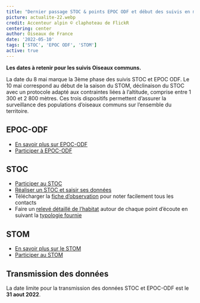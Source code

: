 ```yaml
---
title: "Dernier passage STOC & points EPOC ODF et début des suivis en montagne !"
picture: actualite-22.webp
credit: Accenteur alpin © claphoteau de FlickR
centering: center
author: Oiseaux de France
date: '2022-05-10'
tags: ['STOC', 'EPOC ODF', 'STOM']
active: true
---
```


**Les dates à retenir pour les suivis Oiseaux communs.**

La date du 8 mai marque la 3ème phase des suivis STOC et EPOC ODF. Le 10 mai correspond au début de la saison du STOM, déclinaison du STOC avec un protocole adapté aux contraintes liées à l’altitude, comprise entre 1 300 et 2 800 mètres. Ces trois dispositifs permettent d’assurer la surveillance des populations d’oiseaux communs sur l’ensemble du territoire.

## EPOC-ODF

* [En savoir plus sur EPOC-ODF](/get-involved/epoc-odf)
* [Participer à EPOC-ODF](/get-involved/epoc-odf#get-involved)

## STOC

* [Participer au STOC](/get-involved/stoc#get-involved)
* [Réaliser un STOC et saisir ses données](https://www.lpo.fr/content/download/14086/176404?version=1)
* Télécharger la [fiche d’observation](https://www.lpo.fr/content/download/7261/68444?version=3) pour noter facilement tous les contacts
* Faire un [relevé détaillé de l’habitat](https://www.lpo.fr/content/download/7262/68450?version=4) autour de chaque point d’écoute en suivant la [typologie fournie](https://www.lpo.fr/content/download/7266/68474?version=3)

## STOM

* [En savoir plus sur le STOM](https://www.lpo.fr/la-lpo-en-actions/connaissance-des-especes-sauvages/suivis-ornithologiques/oiseaux-communs/stom)
* [Participer au STOM](mailto:jules.chiffard@gmail.com)

## Transmission des données

La date limite pour la transmission des données STOC et EPOC-ODF est le **31 aout 2022**.
